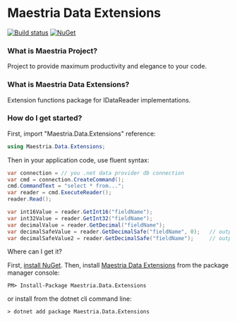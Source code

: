 # Maestria Data Extensions

[![Build status](https://ci.appveyor.com/api/projects/status/rwh6n141nm97vm0t/branch/master?svg=true)](https://ci.appveyor.com/project/fabionaspolini/dataextensions/branch/master)
[![NuGet](https://img.shields.io/nuget/v/Maestria.Data.Extensions.svg)](https://www.nuget.org/packages/Maestria.Data.Extensions)


### What is Maestria Project?
Project to provide maximum productivity and elegance to your code.

### What is Maestria Data Extensions?
Extension functions package for IDataReader implementations.

### How do I get started?
First, import "Maestria.Data.Extensions" reference:

```csharp
using Maestria.Data.Extensions;
```

Then in your application code, use fluent syntax: 

```csharp
var connection = // you .net data provider db connection
var cmd = connection.CreateCommand();
cmd.CommandText = "select * from...";
var reader = cmd.ExecuteReader();
reader.Read();

var int16Value = reader.GetInt16("fieldName");
var int32Value = reader.GetInt32("fieldName");
var decimalValue = reader.GetDecimal("fieldName");
var decimalSafeValue = reader.GetDecimalSafe("fieldName", 0);   // output is 0 when invalid field value 
var decimalSafeValue2 = reader.GetDecimalSafe("fieldName");     // output is nyll when invalid field value
```

Where can I get it?

First, [install NuGet](http://docs.nuget.org/docs/start-here/installing-nuget). Then, install [Maestria Data Extensions](https://www.nuget.org/packages/Maestria.Data.Extensions/) from the package manager console:

```
PM> Install-Package Maestria.Data.Extensions
```

or install from the dotnet cli command line:
```
> dotnet add package Maestria.Data.Extensions
``` 